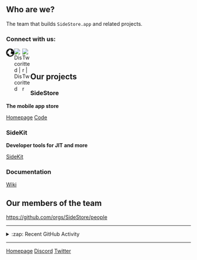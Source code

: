 <!-- 
Docs: How to use GitHub README and actions to auto-generate embedded content.
https://github.com/anuraghazra/github-readme-stats
https://www.youtube.com/watch?v=n6d4KHSKqGk
https://github.com/rahuldkjain/github-profile-readme-generator
 -->

## Who are we?

The team that builds `SideStore.app` and related projects.

### Connect with us:

<!--
[![Website](https://img.shields.io/website?label=sidestore.io&style=for-the-badge&url=https://sidestore.io)](https://sidestore.io)
[![Twitter Follow](https://img.shields.io/twitter/follow/sidestore_io?color=1DA1F2&logo=twitter&style=for-the-badge)](https://twitter.com/intent/follow?original_referer=https%3A%2F%2Fgithub.com%2Fsidestore&screen_name=sidestore)
[![GitHub Followers](https://img.shields.io/github/followers/sidestore?style=for-the-badge)]()
[![GitHub Sponsors](https://img.shields.io/github/sponsors/sidestore?style=for-the-badge
)]() 
-->

[<img align="left" alt="sidestore.io" width="22px" src="https://raw.githubusercontent.com/iconic/open-iconic/master/svg/globe.svg" />][website]
[<img align="left" alt="Discord | Discord" width="22px" src="https://cdn.jsdelivr.net/npm/simple-icons@v3/icons/discord.svg" />][discord]
[<img align="left" alt="Twitter | Twitter" width="22px" src="https://cdn.jsdelivr.net/npm/simple-icons@v3/icons/twitter.svg" />][twitter]

<br />
<br />

## Our projects

### SideStore

__The mobile app store__

[Homepage][website]
[Code][git.sidestore]

### SideKit

__Developer tools for JIT and more__

[SideKit][git.sidekit]

### Documentation

[Wiki][wiki]

## Our members of the team

https://github.com/orgs/SideStore/people

---

<details>
  <summary>:zap: Recent GitHub Activity</summary>

<!--START_SECTION:activity-->
1. 🎉 Merged PR [#769](https://github.com/SideStore/SideStore/pull/769) in [SideStore/SideStore](https://github.com/SideStore/SideStore)
2. 🗣 Commented on [#769](https://github.com/SideStore/SideStore/issues/769) in [SideStore/SideStore](https://github.com/SideStore/SideStore)
3. 💪 Opened PR [#769](https://github.com/SideStore/SideStore/pull/769) in [SideStore/SideStore](https://github.com/SideStore/SideStore)
4. 🗣 Commented on [#764](https://github.com/SideStore/SideStore/issues/764) in [SideStore/SideStore](https://github.com/SideStore/SideStore)
5. 🗣 Commented on [#768](https://github.com/SideStore/SideStore/issues/768) in [SideStore/SideStore](https://github.com/SideStore/SideStore)
6. 🗣 Commented on [#768](https://github.com/SideStore/SideStore/issues/768) in [SideStore/SideStore](https://github.com/SideStore/SideStore)
7. ❗️ Reopened issue [#768](https://github.com/SideStore/SideStore/issues/768) in [SideStore/SideStore](https://github.com/SideStore/SideStore)
8. ❗️ Closed issue [#768](https://github.com/SideStore/SideStore/issues/768) in [SideStore/SideStore](https://github.com/SideStore/SideStore)
9. ❗️ Opened issue [#768](https://github.com/SideStore/SideStore/issues/768) in [SideStore/SideStore](https://github.com/SideStore/SideStore)
10. 🗣 Commented on [#766](https://github.com/SideStore/SideStore/issues/766) in [SideStore/SideStore](https://github.com/SideStore/SideStore)
11. ❗️ Closed issue [#767](https://github.com/SideStore/SideStore/issues/767) in [SideStore/SideStore](https://github.com/SideStore/SideStore)
12. 🗣 Commented on [#767](https://github.com/SideStore/SideStore/issues/767) in [SideStore/SideStore](https://github.com/SideStore/SideStore)
13. 🗣 Commented on [#767](https://github.com/SideStore/SideStore/issues/767) in [SideStore/SideStore](https://github.com/SideStore/SideStore)
14. 🗣 Commented on [#767](https://github.com/SideStore/SideStore/issues/767) in [SideStore/SideStore](https://github.com/SideStore/SideStore)
15. 🗣 Commented on [#763](https://github.com/SideStore/SideStore/issues/763) in [SideStore/SideStore](https://github.com/SideStore/SideStore)
16. 🗣 Commented on [#767](https://github.com/SideStore/SideStore/issues/767) in [SideStore/SideStore](https://github.com/SideStore/SideStore)
17. 🗣 Commented on [#767](https://github.com/SideStore/SideStore/issues/767) in [SideStore/SideStore](https://github.com/SideStore/SideStore)
18. 🗣 Commented on [#767](https://github.com/SideStore/SideStore/issues/767) in [SideStore/SideStore](https://github.com/SideStore/SideStore)
19. 🗣 Commented on [#767](https://github.com/SideStore/SideStore/issues/767) in [SideStore/SideStore](https://github.com/SideStore/SideStore)
20. ❗️ Opened issue [#767](https://github.com/SideStore/SideStore/issues/767) in [SideStore/SideStore](https://github.com/SideStore/SideStore)
<!--END_SECTION:activity-->

</details>

---

[Homepage][patreon] [Discord][discord] [Twitter][twitter]

<!--
- [Patreon][patreon]
- [OpenCollective][opencollective]
- [YouTube][youtube]
-->

[website]: https://sidestore.io
[wiki]: https://wiki.sidestore.io
[twitter]: https://twitter.com/sidestore_io
[discord]: https://discord.gg/sidestore-949183273383395328
[youtube]: https://youtube.com/TODO
[patreon]: https://www.patreon.com/SideStore
[opencollective]: https://opencollective.com/TODO
[git.sidestore]: https://github.com/SideStore/SideStore/
[git.sidekit]: https://github.com/SideStore/SideKit

